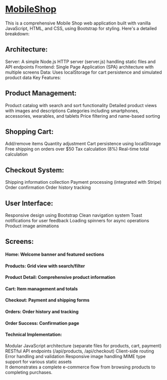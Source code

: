 # [MobileShop](https://g-kroon.github.io/MobileShop/)

This is a comprehensive Mobile Shop web application built with vanilla JavaScript, HTML, and CSS, using Bootstrap for styling. Here's a detailed breakdown:

## Architecture:

Server: A simple Node.js HTTP server (server.js) handling static files and API endpoints
Frontend: Single Page Application (SPA) architecture with multiple screens
Data: Uses localStorage for cart persistence and simulated product data
Key Features:  

## Product Management:
Product catalog with search and sort functionality
Detailed product views with images and descriptions
Categories including smartphones, accessories, wearables, and tablets
Price filtering and name-based sorting  
## Shopping Cart:
Add/remove items
Quantity adjustment
Cart persistence using localStorage
Free shipping on orders over $50
Tax calculation (8%)
Real-time total calculation  
## Checkout System:
Shipping information collection
Payment processing (integrated with Stripe)
Order confirmation
Order history tracking  
## User Interface:
Responsive design using Bootstrap
Clean navigation system
Toast notifications for user feedback
Loading spinners for async operations
Product image animations  
## Screens:
#### Home: Welcome banner and featured sections
#### Products: Grid view with search/filter
#### Product Detail: Comprehensive product information
#### Cart: Item management and totals
#### Checkout: Payment and shipping forms
#### Orders: Order history and tracking
#### Order Success: Confirmation page  
#### Technical Implementation:  

Modular JavaScript architecture (separate files for products, cart, payment)
RESTful API endpoints (/api/products, /api/checkout)
Client-side routing
Error handling and validation
Responsive image handling
MIME type support for various static assets  
It demonstrates a complete e-commerce flow from browsing products to completing purchases.
